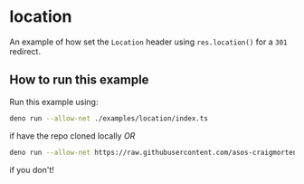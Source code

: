 # location

An example of how set the `Location` header using `res.location()` for a `301` redirect.

## How to run this example

Run this example using:

```bash
deno run --allow-net ./examples/location/index.ts
```

if have the repo cloned locally _OR_

```bash
deno run --allow-net https://raw.githubusercontent.com/asos-craigmorten/opine/master/examples/location/index.ts
```

if you don't!
